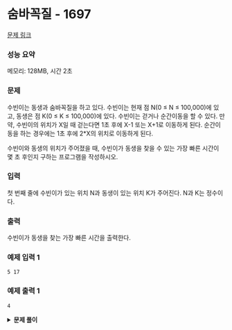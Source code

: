 # 숨바꼭질 - 1697

[문제 링크](https://www.acmicpc.net/problem/1697)

### 성능 요약

메모리: 128MB, 시간 2초

### 문제

수빈이는 동생과 숨바꼭질을 하고 있다. 수빈이는 현재 점 N(0 ≤ N ≤ 100,000)에 있고, 동생은 점 K(0 ≤ K ≤ 100,000)에 있다. 수빈이는 걷거나 순간이동을 할 수 있다. 만약, 수빈이의 위치가 X일 때 걷는다면 1초 후에 X-1 또는 X+1로 이동하게 된다. 순간이동을 하는 경우에는 1초 후에 2\*X의 위치로 이동하게 된다.

수빈이와 동생의 위치가 주어졌을 때, 수빈이가 동생을 찾을 수 있는 가장 빠른 시간이 몇 초 후인지 구하는 프로그램을 작성하시오.

### 입력

첫 번째 줄에 수빈이가 있는 위치 N과 동생이 있는 위치 K가 주어진다. N과 K는 정수이다.

### 출력

수빈이가 동생을 찾는 가장 빠른 시간을 출력한다.

### 예제 입력 1

```
5 17
```

### 예제 출력 1

```
4
```

<details><summary><b>문제 풀이</b></summary>
<div markdown="1">
<br />

처음에 문제를 보고 어떻게 풀어야 하나 걱정했었다. dp 방식으로 풀어야 하나 하다가, 그래프를 떠올리고 아래로 하나씩 그려보니 생각보다 쉽게 풀 수 있을 것 같았다.

BFS, 큐를 이용해서 문제를 풀이했다. 큐에 [시작 위치, 0]을 넣고 선언해주고, 큐가 비기 전까지 다음을 반복한다.

- 큐에 [위치(`pos`), 이동 시간(`t`)]을 꺼낸다.
- 이미 방문한 위치일 경우 `continue`
- 방문하지 않았을 경우
  - `pos === K`: 동생의 위치에 도달했을 경우 걸린 시간(`time`) 출력 후 `return`
  - `pos !== K`: 다음 이동 위치 중 범위 내에 위치(0 < && < 100,000)와 이동 시간(t + 1)을 큐에 삽입

시간초과가 자꾸 나서 조금 힘들었다. 큐를 구현했으면 통과했을지도 모르지만 구현하는 것보다 해결할 수 있을 것 같아서 방법을 고민했다.

#### 조건문

처음에는 조건문 없이 큐에 아래와 같이 집어넣었다.

```js
q.push([pos * 2, time + 1]);
q.push([pos + 1, time + 1]);
q.push([pos - 1, time + 1]);
```

일반적인 문제는 해결되었지만 탐색 범위가 조금만 넓어져도 문제를 해결할 수 없었다. 그래서 이 문제에서 정의한 점들의 최대 범위 이내로 조건을 설정해주고 탐색을 실행했다.

```js
if (pos * 2 <= MAX_POS) q.push([pos * 2, time + 1]);
if (pos + 1 <= MAX_POS) q.push([pos + 1, time + 1]);
if (pos - 1 >= 0) q.push([pos - 1, time + 1]);
```

#### visted 배열

이 문제를 해결하는 데, 방문 표시를 위한 visited 배열은 필요없을 것이라 생각했다. 그러나 반복되는 수가 많이 나타나기 때문에 방문처리를 해줘야 시간초과에서 벗어날 수 있었다.

#### `push()`

정말 이거 하나 때문에 시간 초과와 통과가 갈렸다.

```js
const q = [];
q.push([START, 0]);
```

이렇게 답안을 제출했더니 시간초과가 자꾸나서 아래와 같이 코드를 바꿨더니 통과되었다. push와 shift 메서드가 역시 시간을 많이 잡아먹긴 하는 것 같다.

```js
const q = [[START, 0]];
```

#### 전체 코드

```js
const [N, K] = require("fs")
  .readFileSync("./input3.txt")
  .toString()
  .trim()
  .split(" ")
  .map((v) => +v);

function Solution(START, END) {
  const bfs = (START, END) => {
    const MAX_POS = 100000;
    const visited = Array(MAX_POS + 1).fill(false);
    const q = [[START, 0]];

    while (q.length) {
      const [pos, time] = q.shift();

      if (visited[pos]) continue;
      visited[pos] = true;

      if (pos === END) {
        console.log(time);
        return;
      }

      if (pos * 2 <= MAX_POS) q.push([pos * 2, time + 1]);
      if (pos + 1 <= MAX_POS) q.push([pos + 1, time + 1]);
      if (pos - 1 >= 0) q.push([pos - 1, time + 1]);
    }
  };

  bfs(START, END);
}

Solution(N, K);
```

</div>
</details>

